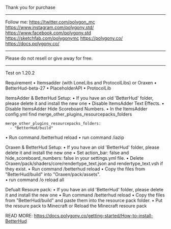 Thank you for purchase
_______________________________________

Follow me:
https://twitter.com/polygon_mc
https://www.instagram.com/polygony.std/
https://www.facebook.com/polygony.std
https://sketchfab.com/polygonymc
https://polygony.co/
https://docs.polygony.co/

_______________________________________

Please do not resell or give away for free.
_______________________________________

Test on 1.20.2

Requirement
  • Itemsadder (with LoneLibs and ProtocolLibs) or Oraxen
  • BetterHud-beta-27
  • PlaceholderAPI
  • ProtocolLib

ItemsAdder & BetterHud Setup:
  • If you have an old 'BetterHud' folder, please delete it and install the new one
  • Disable ItemsAdder Text Effects.
  • Disable ItemsAdder Hide Scoreboard Numbers.
  • In the ItemsAdder config.yml find merge_other_plugins_resourcepacks_folders

    merge_other_plugins_resourcepacks_folders:
      - "BetterHud/build"
  
  • Run command /betterhud reload
  • run command /iazip

Oraxen & BetterHud Setup:
  • If you have an old 'BetterHud' folder, please delete it and install the new one
  • Set action_bar: false and hide_scoreboard_numbers: false in your settings.yml file.
  • Delete Oraxen/pack/shaders/core/rendertype_text.json and rendertype_text.vsh if they exist.
  • Run command /betterhud reload
  • Copy the files from "BetterHud/build" into "Oraxen/pack/assets".	
  • run command /o reload all

Defualt Resoure pack:
  • If you have an old 'BetterHud' folder, please delete it and install the new one
  • Run command /betterhud reload
  • Copy the files from "BetterHud/build" and paste them into the resource pack folder.
  • Put the resoure pack to Minecraft or Reload the Minecraft resoure pack

READ MORE: https://docs.polygony.co/getting-started/How-to-install-BetterHud